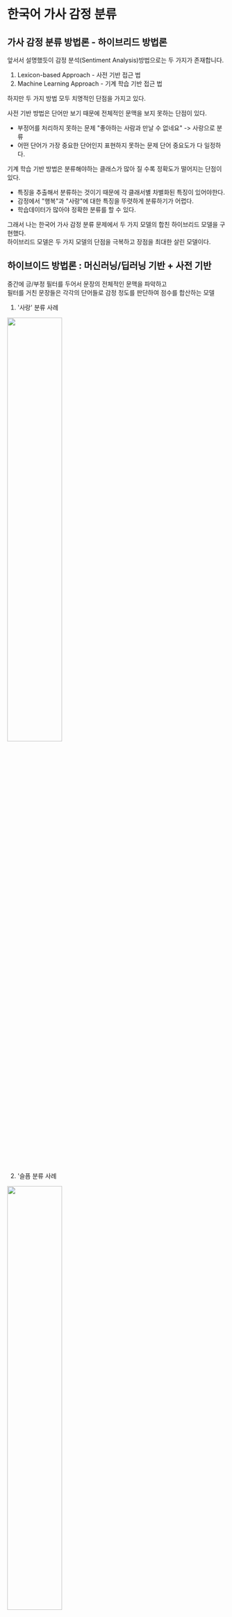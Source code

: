 # 한국어 가사 감정 분류

## 가사 감정 분류 방법론 - 하이브리드 방법론

앞서서 설명했듯이 감정 분석(Sentiment Analysis)방법으로는 두 가지가 존재합니다.

1. Lexicon-based Approach - 사전 기반 접근 법
2. Machine Learning Approach - 기계 학습 기반 접근 법

하지만 두 가지 방법 모두 치명적인 단점을 가지고 있다.

사전 기반 방법은 단어만 보기 때문에 전체적인 문맥을 보지 못하는 단점이 있다.
 - 부정어를 처리하지 못하는 문제 "좋아하는 사람과 만날 수 없네요" -> 사랑으로 분류
 - 어떤 단어가 가장 중요한 단어인지 표현하지 못하는 문제 단어 중요도가 다 일정하다.

기계 학습 기반 방법은 분류해야하는 클래스가 많아 질 수록 정확도가 떨어지는 단점이 있다.
 - 특징을 추출해서 분류하는 것이기 때문에 각 클래서별 차별화된 특징이 있어야한다.
 - 감정에서 "행복"과 "사랑"에 대한 특징을 뚜렷하게 분류하기가 어렵다.
 - 학습데이터가 많아야 정확한 분류를 할 수 있다.

그래서 나는 한국어 가사 감정 분류 문제에서 두 가지 모델의 합친 하이브리드 모델을 구현했다.<br>
하이브리드 모델은 두 가지 모델의 단점을 극복하고 장점을 최대한 살린 모델이다.

## 하이브이드 방법론 : 머신러닝/딥러닝 기반 + 사전 기반

중간에 긍/부정 필터를 두어서 문장의 전체적인 문맥을 파악하고 <br>
필터를 거친 문장들은 각각의 단어들로 감정 정도를 판단하여 점수를 합산하는 모델 <br>

1) '사랑' 분류 사례
<img src = "https://user-images.githubusercontent.com/23625693/126859462-83373b8a-275c-445a-b623-25d28c979390.png" width="50%" height="50%">

2) '슬픔 분류 사례
<img src = "https://user-images.githubusercontent.com/23625693/126859477-7e793a5c-ff38-4470-bd50-0229de03c1af.png" width="50%" height="50%">


### 긍/부정 분류기 : BERT 이진 분류 모델

기존에 라벨링했던 데이터를 긍정적인 감정(1) 과 부정적인 감정(0) 으로 치환하여 학습

Transformer 패키지 
Keras 사용

위키피디아에서 사전 학습시킨 모델 다운로드
bert-base-multilingual-cased 사용 ( 104 languages , 12-layer , 768-hidden , 12-head, 110M parameters ) 

- Config
- Checkpoint
- Vocab.txt

Bert_tokenizer를
Vocab 기준으로 임베딩 : input token
두 개의 문장을 구분하는 : segment input
Self-Attention 의 입력 위치를 나타내는 : postion input
* 한국어의 경우에는 bert input을 제외하고 모두다 0을 사용함.

사전학습된 모델을 로드 BERT 모델 레이어 과정
1. 768차원으로 token , segment 임베딩
2. 12개의 셀프 어텐션 레이어
3. NSP , MLM
----------사전 학습 레이어----------------- 4. DropOut
5. Output : Dense( 1, sigmoid )

<img src = "https://user-images.githubusercontent.com/23625693/126860642-b83afd87-3174-48bd-a101-66143eb8a2b0.png" width="30%" height="30%">

### 사전 기반 분류 모델 ( 긍/부정 필터 이후 분석 )

가사 도메인에 적합한 말뭉치 기반 감정 단어 사전 생성

8586개의 문장을 6개의 감정으로 빈도 수 별로 단어 사전 생성

형태소 분석기는 : 코모란 형태소 분석기를 사용함.
단어사전에는 : 명사 : 일반명사 , 고유명사 , 의존명사 , 형용사 , 동사 , 일반부사, 감탄사 , 외국어만 포함시킴

동사와 부사에는 “+다”를 붙여서 사전에 저장함. *명사와 동사/부사를 구분 짓기 위함 (ex 사과 , 사과하다 )

<img src = "https://user-images.githubusercontent.com/23625693/126860826-66afaafc-2ee7-46d0-9aeb-c573b7c92752.png" width="50%" height="50%">

감정 불용어 제거 ( ex : 있다 , 하다 , 나다 , 것 , 넌 , 다... )
*'있다'는 감정과 아무런 상관이 없지만 제거하지 않는 다면 감정 점수에 영향을 줌

형태소 분석기

Komoran 과 Okt 를 두고 고민을 많이 했는데 ( 둘다 속도가 비슷 )
정규화 측면에서 명사는 Okt 의 성능이 좋았고 , 동사는 코모란의 성능이 좋았다.
사실 두 형태소 분석기의 장/단점이 있지만
직관적으로 보았을 때 보기 편한 방법으로 코모란 형태소에 부사와 , 동사에 +'다'를 붙여주는 방식을 채택하였다.

코모란 형태소 분석기 결과
![image](https://user-images.githubusercontent.com/23625693/126860913-ca379fb4-a6ad-41cf-90b7-be93dde8f865.png)

## 하이브리드의 필요성
감정 단어 사전 - 예시 단어 2개 

하이브리드의필요성

감정단어사전\-예시단어2개

<table style="border-collapse: collapse; width: 100%; height: 58px;" border="1" data-ke-align="alignLeft"><tbody><tr style="height: 18px;"><td style="height: 18px;"><span><span style="color: #000000;" data-contrast="auto"><span></span></span><span style="color: #000000;">&nbsp;</span></span></td><td style="height: 18px;"><span><span style="color: #000000;" data-contrast="none"><span>love</span></span><span style="color: #000000;">&nbsp;</span></span></td><td style="height: 18px;"><span><span style="color: #000000;" data-contrast="none"><span>fun</span></span><span style="color: #000000;">&nbsp;</span></span></td><td style="height: 18px;"><span><span style="color: #000000;" data-contrast="none"><span>enthusiasm</span></span><span style="color: #000000;">&nbsp;</span></span></td><td style="height: 18px;"><span><span style="color: #000000;" data-contrast="none"><span>happyness</span></span><span style="color: #000000;">&nbsp;</span></span></td><td style="height: 18px;"><span><span style="color: #000000;" data-contrast="none"><span>sadness</span></span><span style="color: #000000;">&nbsp;</span></span></td><td style="height: 18px;"><span><span style="color: #000000;" data-contrast="none"><span>anger</span></span><span style="color: #000000;">&nbsp;</span></span></td><td style="height: 18px;"><span><span style="color: #000000;" data-contrast="none"><span>lonely</span></span><span style="color: #000000;">&nbsp;</span></span></td><td style="height: 18px;"><span><span style="color: #000000;" data-contrast="none"><span>longing</span></span><span style="color: #000000;">&nbsp;</span></span></td><td style="height: 18px;"><span><span style="color: #000000;" data-contrast="none"><span>fear</span></span><span style="color: #000000;">&nbsp;</span></span></td></tr><tr style="height: 20px;"><td style="height: 20px;"><span><span style="color: #000000;" data-contrast="none"><span>사랑</span></span><span style="color: #000000;">&nbsp;</span></span></td><td style="height: 20px;"><span><span style="color: #000000;" data-contrast="none"><span>0.61</span></span><span style="color: #000000;">&nbsp;</span></span></td><td style="height: 20px;"><span><span style="color: #000000;" data-contrast="auto"><span></span></span><span style="color: #000000;">&nbsp;</span></span></td><td style="height: 20px;"><span><span style="color: #000000;" data-contrast="none"><span>0.01</span></span><span style="color: #000000;">&nbsp;</span></span></td><td style="height: 20px;"><span><span style="color: #000000;" data-contrast="none"><span>0.02</span></span><span style="color: #000000;">&nbsp;</span></span></td><td style="height: 20px;"><span><span style="color: #000000;" data-contrast="none"><span>0.18</span></span><span style="color: #000000;">&nbsp;</span></span></td><td style="height: 20px;"><span><span style="color: #000000;" data-contrast="none"><span>0.07</span></span><span style="color: #000000;">&nbsp;</span></span></td><td style="height: 20px;"><span><span style="color: #000000;" data-contrast="none"><span>0.04</span></span><span style="color: #000000;">&nbsp;</span></span></td><td style="height: 20px;"><span><span style="color: #000000;" data-contrast="none"><span>0.06</span></span><span style="color: #000000;">&nbsp;</span></span></td><td style="height: 20px;"><span><span style="color: #000000;" data-contrast="none"><span>0.02</span></span><span style="color: #000000;">&nbsp;</span></span></td></tr><tr style="height: 20px;"><td style="height: 20px;"><span><span style="color: #000000;" data-contrast="none"><span>마음</span></span><span style="color: #000000;">&nbsp;</span></span></td><td style="height: 20px;"><span><span style="color: #000000;" data-contrast="none"><span>0.27</span></span><span style="color: #000000;">&nbsp;</span></span></td><td style="height: 20px;"><span><span style="color: #000000;" data-contrast="none"><span>0.05</span></span><span style="color: #000000;">&nbsp;</span></span></td><td style="height: 20px;"><span><span style="color: #000000;" data-contrast="none"><span>0.04</span></span><span style="color: #000000;">&nbsp;</span></span></td><td style="height: 20px;"><span><span style="color: #000000;" data-contrast="none"><span>0.1</span></span><span style="color: #000000;">&nbsp;</span></span></td><td style="height: 20px;"><span><span style="color: #000000;" data-contrast="none"><span>0.33</span></span><span style="color: #000000;">&nbsp;</span></span></td><td style="height: 20px;"><span><span style="color: #000000;" data-contrast="auto"><span></span></span><span style="color: #000000;">&nbsp;</span></span></td><td style="height: 20px;"><span><span style="color: #000000;" data-contrast="none"><span>0.09</span></span><span style="color: #000000;">&nbsp;</span></span></td><td style="height: 20px;"><span><span style="color: #000000;" data-contrast="none"><span>0.07</span></span><span style="color: #000000;">&nbsp;</span></span></td><td style="height: 20px;"><span><span style="color: #000000;" data-contrast="none"><span>0.04</span></span><span style="color: #000000;">&nbsp;</span></span></td></tr></tbody></table>

"사랑"이라는단어는사랑노래에일반적으로(61%)등장하지만슬픈노래에도(18%)등장한다.

이사전을가지고점수화를할경우사랑노래에나오는"사랑"이라는단어에는항상슬픔이18%점수로추가될것이고,슬픈노래에나오는"사랑"은사랑감정이61%계속점수에추가될것이다.

그래서중간에긍/부정을판단할수있는딥러닝모델(BERT)를활용하여문장에대한전체적인맥락의긍부정을파악한다.

그래서긍정이나올경우

<table style="border-collapse: collapse; width: 100%;" border="1" data-ke-align="alignLeft"><tbody><tr><td><span><span style="color: #000000;" data-contrast="auto"><span></span></span><span style="color: #000000;">&nbsp;</span></span></td><td><span><span style="color: #000000;" data-contrast="none"><span>love</span></span><span style="color: #000000;">&nbsp;</span></span></td><td><span><span style="color: #000000;" data-contrast="none"><span>fun</span></span><span style="color: #000000;">&nbsp;</span></span></td><td><span><span style="color: #000000;" data-contrast="none"><span>enthusiasm</span></span><span style="color: #000000;">&nbsp;</span></span></td><td><span><span style="color: #000000;" data-contrast="none"><span>happyness</span></span><span style="color: #000000;">&nbsp;</span></span></td><td><span><span style="color: #000000;" data-contrast="none"><span>sadness</span></span><span style="color: #000000;">&nbsp;</span></span></td><td><span><span style="color: #000000;" data-contrast="none"><span>anger</span></span><span style="color: #000000;">&nbsp;</span></span></td><td><span><span style="color: #000000;" data-contrast="none"><span>lonely</span></span><span style="color: #000000;">&nbsp;</span></span></td><td><span><span style="color: #000000;" data-contrast="none"><span>longing</span></span><span style="color: #000000;">&nbsp;</span></span></td><td><span><span style="color: #000000;" data-contrast="none"><span>fear</span></span><span style="color: #000000;">&nbsp;</span></span></td></tr><tr><td><span><span style="color: #000000;" data-contrast="none"><span>사랑</span></span><span style="color: #000000;">&nbsp;</span></span></td><td><span><span style="color: #000000;" data-contrast="none"><span>0.61</span></span><span style="color: #000000;">&nbsp;</span></span></td><td><span><span style="color: #000000;" data-contrast="auto"><span></span></span><span style="color: #000000;">&nbsp;</span></span></td><td><span><span style="color: #000000;" data-contrast="none"><span>0.01</span></span><span style="color: #000000;">&nbsp;</span></span></td><td><span><span style="color: #000000;" data-contrast="none"><span>0.02</span></span><span style="color: #000000;">&nbsp;</span></span></td><td><span><span style="color: #000000;" data-contrast="none"><span>0.18</span></span><span style="color: #000000;">&nbsp;</span></span></td><td><span><span style="color: #000000;" data-contrast="none"><span>0.07</span></span><span style="color: #000000;">&nbsp;</span></span></td><td><span><span style="color: #000000;" data-contrast="none"><span>0.04</span></span><span style="color: #000000;">&nbsp;</span></span></td><td><span><span style="color: #000000;" data-contrast="none"><span>0.06</span></span><span style="color: #000000;">&nbsp;</span></span></td><td><span><span style="color: #000000;" data-contrast="none"><span>0.02</span></span><span style="color: #000000;">&nbsp;</span></span></td></tr><tr><td><span><span style="color: #000000;" data-contrast="none"><span>마음</span></span><span style="color: #000000;">&nbsp;</span></span></td><td><span><span style="color: #000000;" data-contrast="none"><span>0.27</span></span><span style="color: #000000;">&nbsp;</span></span></td><td><span><span style="color: #000000;" data-contrast="none"><span>0.05</span></span><span style="color: #000000;">&nbsp;</span></span></td><td><span><span style="color: #000000;" data-contrast="none"><span>0.04</span></span><span style="color: #000000;">&nbsp;</span></span></td><td><span><span style="color: #000000;" data-contrast="none"><span>0.1</span></span><span style="color: #000000;">&nbsp;</span></span></td><td><span><span style="color: #000000;" data-contrast="none"><span>0.33</span></span><span style="color: #000000;">&nbsp;</span></span></td><td><span><span style="color: #000000;" data-contrast="none"><span></span></span><span style="color: #000000;">&nbsp;</span></span></td><td><span><span style="color: #000000;" data-contrast="none"><span>0.09</span></span><span style="color: #000000;">&nbsp;</span></span></td><td><span><span style="color: #000000;" data-contrast="none"><span>0.07</span></span><span style="color: #000000;">&nbsp;</span></span></td><td><span><span style="color: #000000;" data-contrast="none"><span>0.04</span></span><span style="color: #000000;">&nbsp;</span></span></td></tr></tbody></table>

뒤에부정감정들을점수계산에서제외시키고,

부정이나올경우

<table style="border-collapse: collapse; width: 100%;" border="1" data-ke-align="alignLeft"><tbody><tr><td><span><span style="color: #000000;" data-contrast="auto"><span></span></span><span style="color: #000000;">&nbsp;</span></span></td><td><span><span style="color: #000000;" data-contrast="none"><span>love</span></span><span style="color: #000000;">&nbsp;</span></span></td><td><span><span style="color: #000000;" data-contrast="none"><span>fun</span></span><span style="color: #000000;">&nbsp;</span></span></td><td><span><span style="color: #000000;" data-contrast="none"><span>enthusiasm</span></span><span style="color: #000000;">&nbsp;</span></span></td><td><span><span style="color: #000000;" data-contrast="none"><span>happyness</span></span><span style="color: #000000;">&nbsp;</span></span></td><td><span><span style="color: #000000;" data-contrast="none"><span>sadness</span></span><span style="color: #000000;">&nbsp;</span></span></td><td><span><span style="color: #000000;" data-contrast="none"><span>anger</span></span><span style="color: #000000;">&nbsp;</span></span></td><td><span><span style="color: #000000;" data-contrast="none"><span>lonely</span></span><span style="color: #000000;">&nbsp;</span></span></td><td><span><span style="color: #000000;" data-contrast="none"><span>longing</span></span><span style="color: #000000;">&nbsp;</span></span></td><td><span><span style="color: #000000;" data-contrast="none"><span>fear</span></span><span style="color: #000000;">&nbsp;</span></span></td></tr><tr><td><span><span style="color: #000000;" data-contrast="none"><span>사랑</span></span><span style="color: #000000;">&nbsp;</span></span></td><td><span><span style="color: #000000;" data-contrast="none"><span>0.61</span></span><span style="color: #000000;">&nbsp;</span></span></td><td><span><span style="color: #000000;" data-contrast="none"><span></span></span><span style="color: #000000;">&nbsp;</span></span></td><td><span><span style="color: #000000;" data-contrast="none"><span>0.01</span></span><span style="color: #000000;">&nbsp;</span></span></td><td><span><span style="color: #000000;" data-contrast="none"><span>0.02</span></span><span style="color: #000000;">&nbsp;</span></span></td><td><span><span style="color: #000000;" data-contrast="none"><span>0.18</span></span><span style="color: #000000;">&nbsp;</span></span></td><td><span><span style="color: #000000;" data-contrast="none"><span>0.07</span></span><span style="color: #000000;">&nbsp;</span></span></td><td><span><span style="color: #000000;" data-contrast="none"><span>0.04</span></span><span style="color: #000000;">&nbsp;</span></span></td><td><span><span style="color: #000000;" data-contrast="none"><span>0.06</span></span><span style="color: #000000;">&nbsp;</span></span></td><td><span><span style="color: #000000;" data-contrast="none"><span>0.02</span></span><span style="color: #000000;">&nbsp;</span></span></td></tr><tr><td><span><span style="color: #000000;" data-contrast="none"><span>마음</span></span><span style="color: #000000;">&nbsp;</span></span></td><td><span><span style="color: #000000;" data-contrast="none"><span>0.27</span></span><span style="color: #000000;">&nbsp;</span></span></td><td><span><span style="color: #000000;" data-contrast="none"><span>0.05</span></span><span style="color: #000000;">&nbsp;</span></span></td><td><span><span style="color: #000000;" data-contrast="none"><span>0.04</span></span><span style="color: #000000;">&nbsp;</span></span></td><td><span><span style="color: #000000;" data-contrast="none"><span>0.1</span></span><span style="color: #000000;">&nbsp;</span></span></td><td><span><span style="color: #000000;" data-contrast="none"><span>0.33</span></span><span style="color: #000000;">&nbsp;</span></span></td><td><span><span style="color: #000000;" data-contrast="auto"><span></span></span><span style="color: #000000;">&nbsp;</span></span></td><td><span><span style="color: #000000;" data-contrast="none"><span>0.09</span></span><span style="color: #000000;">&nbsp;</span></span></td><td><span><span style="color: #000000;" data-contrast="none"><span>0.07</span></span><span style="color: #000000;">&nbsp;</span></span></td><td><span><span style="color: #000000;" data-contrast="none"><span>0.04</span></span><span style="color: #000000;">&nbsp;</span></span></td></tr></tbody></table>

앞에있는긍정단어들을제외시킵니다.
